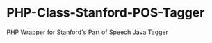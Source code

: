 PHP-Class-Stanford-POS-Tagger
=============================

PHP Wrapper for Stanford's Part of Speech Java Tagger
